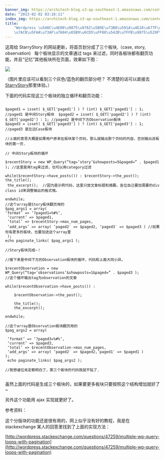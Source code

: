 ```yaml
---
banner_img: https://architech-blog.s3-ap-southeast-1.amazonaws.com/content/images/uploads/2013/02/Screen-Shot-2013-02-02-at-1.41.23-AM.png
date: "2013-02-02 03:16:11"
index_img: https://architech-blog.s3-ap-southeast-1.amazonaws.com/content/images/uploads/2013/02/Screen-Shot-2013-02-02-at-1.41.23-AM.png
title:
    "Wordpress \u540C\u4E00\u9875\u9762\u5B9E\u73B0\u591A\u4E2A\u677F\u5757\u72EC\
    \u7ACB\u5FAA\u73AF\u7684\u65B9\u6CD5\uFF08\u542B\u7FFB\u9875\u529F\u80FD\uFF1A\uFF09"
---
```


这周给 StarryStory 的网站更新，将首页划分成了三个板块,（case, story, observation)   每个板块显示的文章通过 tags 来过滤，同时各板块都有翻页功能，并且“记忆”其他板块所在页面，效果如下图：

![](https://architech-blog.s3-ap-southeast-1.amazonaws.com/content/images/uploads/2013/02/Screen-Shot-2013-02-02-at-1.41.23-AM.png)

（图片里应该可以看到三个灰色/蓝色的翻页部分吧？ 不清楚的话可以直接去[StarryStory](http://starrystory.org)那里体验。）

下面的代码实现这三个板块的独立循环和翻页功能：

<pre><code>  
$paged1 = isset( $_GET['paged1'] ) ? (int) $_GET['paged1'] : 1; //paged1 是中间Story板块  $paged2 = isset( $_GET['paged2'] ) ? (int) $_GET['paged2'] : 1; //paged2 是中间下方Observation板块  
$paged3 = isset( $_GET['paged3'] ) ? (int) $_GET['paged3'] : 1; //paged3 是左边Case板块

//上面的意思大概是如果用户原来在板块某个页码，那么就输出那个页码的内容，否则输出该板块的第一页.

// 中间Story板块的循环

$recentStory = new WP_Query(“tag=’story’&showposts=5&paged=” . $paged1 ); //这里是用tag来过滤，也可以用category过滤

while($recentStory->have_posts()) : $recentStory->the_post();
the_title();  
 the_excerpt();  //因为是示例代码，这里只放文章标题和摘要。各位自己要加需要的div class id来调整输出的格式哦。

endwhile;
//这个array是Story板块翻页用的
$pag_args1 = array(
‘format’ => ‘?paged1=%#%’,  
 ‘current’ => $paged1,  
 ‘total’ => $recentStory->max_num_pages,  
 ‘add_args’ => array( ‘paged2′ => $paged2, ‘paged3′ => $paged3 ) //如果你有更多的板块，也要加进这个array里  
 );  
echo paginate_links( $pag_args1 );

//Story板块完成~！

//接下来是中间下方的Observation板块的循环，代码和上面大同小异。

$recentObservation = new WP_Query(“tag=’observations’&showposts=1&paged=” . $paged3 );
//这个循环输出tag为observation的文章

while($recentObservation->have_posts()) :     

    $recentObservation->the_post();

    the_title();  
    the_excerpt();

endwhile;

//这个array是Observation板块翻页用的  
$pag_args2 = array(

 ‘format’ => ‘?paged3=%#%’,  
 ‘current’ => $paged3,  
 ‘total’ => $recentObservation->max_num_pages,  
 ‘add_args’ => array( ‘paged2′ => $paged2,’paged1′ => $paged1 )  
);  
 echo paginate_links( $pag_args2 );

//我想诸位肯定都明白了，第三个板块的代码我就不贴了.

</code></pre>

虽然上面的代码是生成三个板块的，如果要更多板块只要按照这个结构增加就好了~

另外这个功能用 ajax 实现就更好了。

参考资料：

这个分版块的功能还是很有用的，网上似乎没有好的教程，我是在 stackexchange 某人的回答里找到了上面的实现方法：

[http://wordpress.stackexchange.com/questions/47259/multiple-wp-query-loops-with-pagination](http://wordpress.stackexchange.com/questions/47259/multiple-wp-query-loops-with-pagination)

